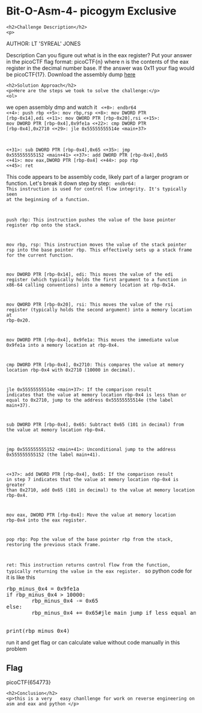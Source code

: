
<!DOCTYPE html>
<html>

<body>
    <h1>Bit-O-Asm-4- picogym Exclusive</h1>

    <h2>Challenge Description</h2>
    <p> 
AUTHOR: LT 'SYREAL' JONES

Description
Can you figure out what is in the eax register? Put your answer in the picoCTF flag format: picoCTF{n} where n is the contents of the eax register in the decimal number base. If the answer was 0x11 your flag would be picoCTF{17}.
Download the assembly dump  <a href="https://artifacts.picoctf.net/c/511/disassembler-dump0_d.txt">here</a>
  
</p>

    <h2>Solution Approach</h2>
    <p>Here are the steps we took to solve the challenge:</p>
    <ol>
we open assembly dmp and watch it
<code>
<+0>:     endbr64 
<+4>:     push   rbp
<+5>:     mov    rbp,rsp
<+8>:     mov    DWORD PTR [rbp-0x14],edi
<+11>:    mov    QWORD PTR [rbp-0x20],rsi
<+15>:    mov    DWORD PTR [rbp-0x4],0x9fe1a
<+22>:    cmp    DWORD PTR [rbp-0x4],0x2710
<+29>:    jle    0x55555555514e <main+37>
                        
<+31>:    sub    DWORD PTR [rbp-0x4],0x65
<+35>:    jmp    0x555555555152 <main+41>
<+37>:    add    DWORD PTR [rbp-0x4],0x65
<+41>:    mov    eax,DWORD PTR [rbp-0x4]
<+44>:    pop    rbp
<+45>:    ret
</code>

This code appears to be assembly code, likely part of a larger program or function. Let's break it down step by step:
<code>
endbr64: This instruction is used for control flow integrity. It's typically seen at the beginning of a function.

push rbp: This instruction pushes the value of the base pointer register rbp onto the stack.

mov rbp, rsp: This instruction moves the value of the stack pointer rsp into the base pointer rbp. This effectively sets up a stack frame for the current function.

mov DWORD PTR [rbp-0x14], edi: This moves the value of the edi register (which typically holds the first argument to a function in x86-64 calling conventions) into a memory location at rbp-0x14.

mov QWORD PTR [rbp-0x20], rsi: This moves the value of the rsi register (typically holds the second argument) into a memory location at rbp-0x20.

mov DWORD PTR [rbp-0x4], 0x9fe1a: This moves the immediate value 0x9fe1a into a memory location at rbp-0x4.

cmp DWORD PTR [rbp-0x4], 0x2710: This compares the value at memory location rbp-0x4 with 0x2710 (10000 in decimal).

jle 0x55555555514e <main+37>: If the comparison result indicates that the value at memory location rbp-0x4 is less than or equal to 0x2710, jump to the address 0x55555555514e (the label main+37).

sub DWORD PTR [rbp-0x4], 0x65: Subtract 0x65 (101 in decimal) from the value at memory location rbp-0x4.

jmp 0x555555555152 <main+41>: Unconditional jump to the address 0x555555555152 (the label main+41).

<+37>: add DWORD PTR [rbp-0x4], 0x65: If the comparison result in step 7 indicates that the value at memory location rbp-0x4 is greater than 0x2710, add 0x65 (101 in decimal) to the value at memory location rbp-0x4.

mov eax, DWORD PTR [rbp-0x4]: Move the value at memory location rbp-0x4 into the eax register.

pop rbp: Pop the value of the base pointer rbp from the stack, restoring the previous stack frame.

ret: This instruction returns control flow from the function, typically returning the value in the eax register.
</code>
so python code for it is like this
<pre>
rbp_minus_0x4 = 0x9fe1a
if rbp_minus_0x4 > 10000:
        rbp_minus_0x4 -= 0x65
else:
        rbp_minus_0x4 += 0x65#jle main jump if less equal and go here if less equal and previous if bigger


print(rbp_minus_0x4)
</pre>
run it and get flag or can calculate value without code manually in this problem
    </ol>
<br>
    <h2>Flag</h2>
    <p class="flag">picoCTF{654773}
</p>

    <h2>Conclusion</h2>
    <p>this is a very   easy chanllenge for work on reverse engineering on asm and eax and python </p>
</body>
</html>


